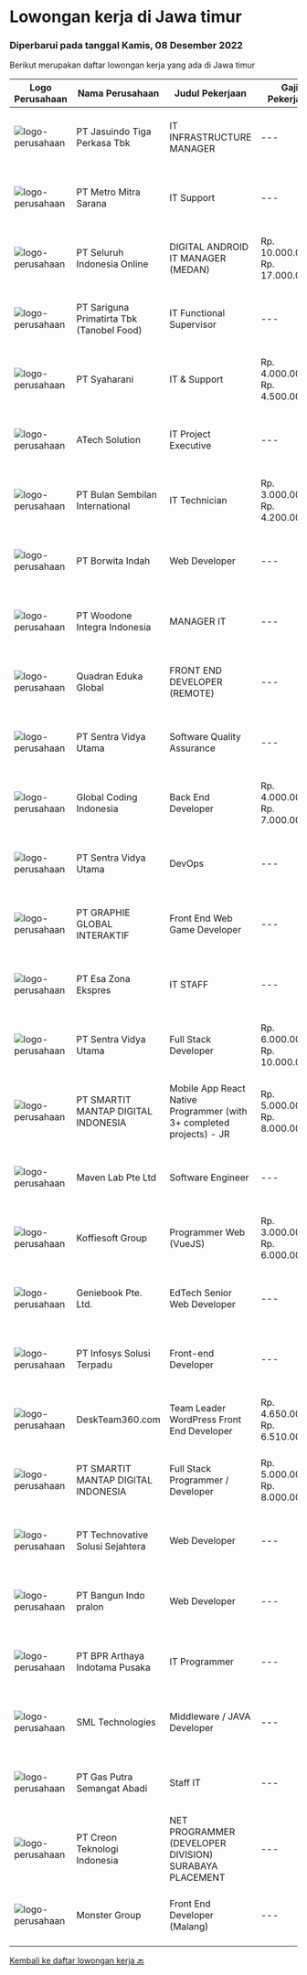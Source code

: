 
  # Lowongan kerja di Jawa timur

  ### Diperbarui pada tanggal Kamis, 08 Desember 2022

  Berikut merupakan daftar lowongan kerja yang ada di Jawa timur

  |Logo Perusahaan | Nama Perusahaan | Judul Pekerjaan | Gaji Pekerjaan | Lokasi | Deskripsi | Tanggal diunggah | Pranala |
  | -------------- | --------------- | --------------- | --------- | --------- | -------------- | ------- | ----------- |
  |![logo-perusahaan](https://image-service-cdn.seek.com.au/f9cd043f1011fee386470591649d3e30b502df59/ee4dce1061f3f616224767ad58cb2fc751b8d2dc)|PT Jasuindo Tiga Perkasa Tbk|IT INFRASTRUCTURE MANAGER|---|Sidoarjo|KUALIFIKASI : Pendidikan S1 Teknik Informatika Pengalaman minimal 5 tahun Memiliki kemampuan berbahasa inggris minimal pasif dan bisa ...|Rabu, 07 Desember 2022|https://www.jobstreet.co.id/id/job/it-infrastructure-manager-4135684?token=0~735d8dbf-7359-4aad-adb8-643f42349c62&sectionRank=1&jobId=jobstreet-id-job-4135684|
|![logo-perusahaan](https://image-service-cdn.seek.com.au/15be377863ae0de8a832e3d0a0f47cb0f9636caa/ee4dce1061f3f616224767ad58cb2fc751b8d2dc)|PT Metro Mitra Sarana|IT Support|---|Mojokerto|KUALIFIKASI : Pendidikan S1 Teknik Informasi / Sistem Informasi Memiliki pengalaman kerja minimal 1-2 tahun sebagai IT Support Berpengalaman di...|Selasa, 06 Desember 2022|https://www.jobstreet.co.id/id/job/it-support-4133305?token=0~735d8dbf-7359-4aad-adb8-643f42349c62&sectionRank=2&jobId=jobstreet-id-job-4133305|
|![logo-perusahaan](https://image-service-cdn.seek.com.au/c768f0670f8f8212da7de609b6af9d0b2e5134cc/ee4dce1061f3f616224767ad58cb2fc751b8d2dc)|PT Seluruh Indonesia Online|DIGITAL ANDROID IT MANAGER (MEDAN)|Rp. 10.000.000-Rp. 17.000.000|Aceh|Memiliki pengalaman leadership sebagai Manager sebelumnya.Extensive Management ANDROID developer neededBack End Engineer1. Memiliki pengalaman dalam...|Rabu, 07 Desember 2022|https://www.jobstreet.co.id/id/job/digital-android-it-manager-medan-4115396?token=0~735d8dbf-7359-4aad-adb8-643f42349c62&sectionRank=3&jobId=jobstreet-id-job-4115396|
|![logo-perusahaan](https://image-service-cdn.seek.com.au/4612f3a5fed5d41ab7f63faf2a09b8428ab4ec50/ee4dce1061f3f616224767ad58cb2fc751b8d2dc)|PT Sariguna Primatirta Tbk (Tanobel Food)|IT Functional Supervisor|---|Surabaya|Kualifikasi: Pendidikan minimal S1 Teknik Informatika atau Akuntansi Pengalaman minimal 5 tahun sebagai IT Operasional atau Fungsional Memahami system...|Rabu, 07 Desember 2022|https://www.jobstreet.co.id/id/job/it-functional-supervisor-4134194?token=0~735d8dbf-7359-4aad-adb8-643f42349c62&sectionRank=4&jobId=jobstreet-id-job-4134194|
|![logo-perusahaan](https://image-service-cdn.seek.com.au/21acc11ba8c9dd5f98c2cddaa3df716a8810d0bb/ee4dce1061f3f616224767ad58cb2fc751b8d2dc)|PT Syaharani|IT & Support|Rp. 4.000.000-Rp. 4.500.000|Surabaya|Keuntungan :BPJS KesehatanBPJS KetenagakerjaanKualifikasi : Lulusan D3/S1 Teknologi Informatika Maksimal usia 45 tahun Memahami hardware Mampu...|Senin, 05 Desember 2022|https://www.jobstreet.co.id/id/job/it-support-4131421?token=0~735d8dbf-7359-4aad-adb8-643f42349c62&sectionRank=5&jobId=jobstreet-id-job-4131421|
|![logo-perusahaan](https://image-service-cdn.seek.com.au/01cd86444ba33e86855e0cce80ed2ebf9dcff3e2/ee4dce1061f3f616224767ad58cb2fc751b8d2dc)|ATech Solution|IT Project Executive|---|Bali|The job duties and responsibility of this role: Work independently and take full responsibility of managing projects of various sizes from ideation to...|Selasa, 06 Desember 2022|https://www.jobstreet.co.id/id/job/it-project-executive-4132765?token=0~735d8dbf-7359-4aad-adb8-643f42349c62&sectionRank=6&jobId=jobstreet-id-job-4132765|
|![logo-perusahaan](https://image-service-cdn.seek.com.au/fb282ecd912d492f8a9a7a3286a1811edcd24b2e/ee4dce1061f3f616224767ad58cb2fc751b8d2dc)|PT Bulan Sembilan International|IT Technician|Rp. 3.000.000-Rp. 4.200.000|Surabaya|Responsibilities: Installing and configuring hardware and software components to ensure usability. Troubleshooting hardware and software issues....|Senin, 05 Desember 2022|https://www.jobstreet.co.id/id/job/it-technician-4132089?token=0~735d8dbf-7359-4aad-adb8-643f42349c62&sectionRank=7&jobId=jobstreet-id-job-4132089|
|![logo-perusahaan](https://image-service-cdn.seek.com.au/6c0e89982a3d3f5d72090061cda219d848c574d9/ee4dce1061f3f616224767ad58cb2fc751b8d2dc)|PT Borwita Indah|Web Developer|---|Jakarta Raya|Job Description :WEB DEVELOPER (Placement : Jakarta &amp; Sidoarjo)The ideal candidate is a creative problem solver who will work in coordination with...|Rabu, 07 Desember 2022|https://www.jobstreet.co.id/id/job/web-developer-4128431?token=0~735d8dbf-7359-4aad-adb8-643f42349c62&sectionRank=8&jobId=jobstreet-id-job-4128431|
|![logo-perusahaan](https://image-service-cdn.seek.com.au/f667e59bbb92a32bb68aca7e49a942d05f0ed5c1/ee4dce1061f3f616224767ad58cb2fc751b8d2dc)|PT Woodone Integra Indonesia|MANAGER IT|---|Sidoarjo|Kualifikasi : S1 Teknologi Informasi/Informatika Komputer/Ilmu Komputer Usia Min.30 Tahun Pengalaman di jabatan/di level yang sama min.5 Tahun...|Senin, 05 Desember 2022|https://www.jobstreet.co.id/id/job/manager-it-4130675?token=0~735d8dbf-7359-4aad-adb8-643f42349c62&sectionRank=9&jobId=jobstreet-id-job-4130675|
|![logo-perusahaan](https://image-service-cdn.seek.com.au/f8aaed6f5dca28409d22b1edf9b3e0204b45856c/ee4dce1061f3f616224767ad58cb2fc751b8d2dc)|Quadran Eduka Global|FRONT END DEVELOPER (REMOTE)|---|Jakarta Raya|Kualifikasi: Pendidikan S1 Teknik Informatika/Sistem Informasi Pengalaman minimal 1 tahun dengan Bahasa Pemrograman PHP, Web Services, HTML,...|Kamis, 08 Desember 2022|https://www.jobstreet.co.id/id/job/front-end-developer-remote-4135974?token=0~735d8dbf-7359-4aad-adb8-643f42349c62&sectionRank=10&jobId=jobstreet-id-job-4135974|
|![logo-perusahaan](https://image-service-cdn.seek.com.au/89a4b4d8e6af0c01c230c2b1f638fbea996731cb/ee4dce1061f3f616224767ad58cb2fc751b8d2dc)|PT Sentra Vidya Utama|Software Quality Assurance|---|Surabaya|Review requirements, specifications, and technical design documents to provide timely and meaningful feedback Create detailed, comprehensive, and...|Rabu, 07 Desember 2022|https://www.jobstreet.co.id/id/job/software-quality-assurance-4122435?token=0~735d8dbf-7359-4aad-adb8-643f42349c62&sectionRank=11&jobId=jobstreet-id-job-4122435|
|![logo-perusahaan](https://image-service-cdn.seek.com.au/7778058792d8b522036e5bea8aee6b52aa4d872a/ee4dce1061f3f616224767ad58cb2fc751b8d2dc)|Global Coding Indonesia|Back End Developer|Rp. 4.000.000-Rp. 7.000.000|Malang|Job Description: Building (from scratch) and maintaining web applications Writing high-quality clean code Troubleshooting and debugging Keeping on top...|Rabu, 07 Desember 2022|https://www.jobstreet.co.id/id/job/back-end-developer-4122958?token=0~735d8dbf-7359-4aad-adb8-643f42349c62&sectionRank=12&jobId=jobstreet-id-job-4122958|
|![logo-perusahaan](https://image-service-cdn.seek.com.au/89a4b4d8e6af0c01c230c2b1f638fbea996731cb/ee4dce1061f3f616224767ad58cb2fc751b8d2dc)|PT Sentra Vidya Utama|DevOps|---|Surabaya|Maintaining system and infrastructure Create code so that the system can run automatically  Requirements: Minim. High School graduates/SMK Minim. 2...|Rabu, 07 Desember 2022|https://www.jobstreet.co.id/id/job/devops-4122445?token=0~735d8dbf-7359-4aad-adb8-643f42349c62&sectionRank=13&jobId=jobstreet-id-job-4122445|
|![logo-perusahaan](https://image-service-cdn.seek.com.au/f9a751ea24d68e4658d0eb7882e2db58a9b95cb0/ee4dce1061f3f616224767ad58cb2fc751b8d2dc)|PT GRAPHIE GLOBAL INTERAKTIF|Front End Web Game Developer|---|Jakarta Raya|Deskripsi Pekerjaan : Usia maksimal 40 tahun Pendidikan terakhir minimal D3 Menyenangi dunia aplikasi komputer dan pembuatan game Mempunyai kemampuan...|Selasa, 06 Desember 2022|https://www.jobstreet.co.id/id/job/front-end-web-game-developer-4113870?token=0~735d8dbf-7359-4aad-adb8-643f42349c62&sectionRank=14&jobId=jobstreet-id-job-4113870|
|![logo-perusahaan](https://image-service-cdn.seek.com.au/e797614f498dc118b7e715b4eef9efb9aba0e3dd/ee4dce1061f3f616224767ad58cb2fc751b8d2dc)|PT Esa Zona Ekspres|IT STAFF|---|Surabaya|KUALIFIKASI :1.      Umur max 45 tahun2.      Pendidikan Minimal S13.      Pengalaman  kerja di bidang IT min 3 tahun4.      Mampu bekerja dengan...|Jumat, 02 Desember 2022|https://www.jobstreet.co.id/id/job/it-staff-4129713?token=0~735d8dbf-7359-4aad-adb8-643f42349c62&sectionRank=15&jobId=jobstreet-id-job-4129713|
|![logo-perusahaan](https://image-service-cdn.seek.com.au/89a4b4d8e6af0c01c230c2b1f638fbea996731cb/ee4dce1061f3f616224767ad58cb2fc751b8d2dc)|PT Sentra Vidya Utama|Full Stack Developer|Rp. 6.000.000-Rp. 10.000.000|Surabaya|Job Description:Develop front-end and back-end systems of a website (creating, adding features, improving, etc.).Requirement Minimum Bachelor Degree...|Rabu, 07 Desember 2022|https://www.jobstreet.co.id/id/job/full-stack-developer-4122441?token=0~735d8dbf-7359-4aad-adb8-643f42349c62&sectionRank=16&jobId=jobstreet-id-job-4122441|
|![logo-perusahaan](https://image-service-cdn.seek.com.au/f1d103927cece7e22e20ad3b1fde7bf73e2da932/ee4dce1061f3f616224767ad58cb2fc751b8d2dc)|PT SMARTIT MANTAP DIGITAL INDONESIA|Mobile App React Native Programmer (with 3+ completed projects) - JR|Rp. 5.000.000-Rp. 8.000.000|Surabaya|Anda mempunyai pengalaman mengerjakan lebih dari 3 mobile projects dan tertarik untuk mengembangkan skill programming Anda di perusahaan IT yang telah...|Rabu, 07 Desember 2022|https://www.jobstreet.co.id/id/job/mobile-app-react-native-programmer-with-3-completed-projects-jr-4122107?token=0~735d8dbf-7359-4aad-adb8-643f42349c62&sectionRank=17&jobId=jobstreet-id-job-4122107|
|![logo-perusahaan](https://image-service-cdn.seek.com.au/090f785425263b69a473a039b906f253cb94b47a/ee4dce1061f3f616224767ad58cb2fc751b8d2dc)|Maven Lab Pte Ltd|Software Engineer|---|Jawa Barat|Maven Lab is currently looking for a motivated, passionate and experienced developer to join our Product team. You are expected to be well-versed on...|Selasa, 06 Desember 2022|https://www.jobstreet.co.id/id/job/software-engineer-4114147?token=0~735d8dbf-7359-4aad-adb8-643f42349c62&sectionRank=18&jobId=jobstreet-id-job-4114147|
|![logo-perusahaan](https://image-service-cdn.seek.com.au/00a9fbeb5ae99de6ca5168f38c8b48f5a2b179a1/ee4dce1061f3f616224767ad58cb2fc751b8d2dc)|Koffiesoft Group|Programmer Web (VueJS)|Rp. 3.000.000-Rp. 6.000.000|Surabaya|Berpengalaman minimal 1 tahun menggunakan PHP, HTML, CSS, JavascriptBerpengalaman menggunakan salah satu framework PHP seperti Laravel, CodeIgniter,...|Selasa, 06 Desember 2022|https://www.jobstreet.co.id/id/job/programmer-web-vuejs-4114805?token=0~735d8dbf-7359-4aad-adb8-643f42349c62&sectionRank=19&jobId=jobstreet-id-job-4114805|
|![logo-perusahaan](https://image-service-cdn.seek.com.au/1c468485c6dd34aff543256dfd5110299b0b5290/ee4dce1061f3f616224767ad58cb2fc751b8d2dc)|Geniebook Pte. Ltd.|EdTech Senior Web Developer|---|Surabaya|Loved by over 220,000 users, Geniebook is Singapore’s largest online learning platform for English, Mathematics and Science (EMS) syllabi, with...|Selasa, 06 Desember 2022|https://www.jobstreet.co.id/id/job/edtech-senior-web-developer-10187214/origin/sg?token=0~735d8dbf-7359-4aad-adb8-643f42349c62&sectionRank=20&jobId=jobstreet-sg-job-10187214|
|![logo-perusahaan](https://image-service-cdn.seek.com.au/82d403a01c9fe504042ec15fa2581f27695b6446/ee4dce1061f3f616224767ad58cb2fc751b8d2dc)|PT Infosys Solusi Terpadu|Front-end Developer|---|Jakarta Raya|Job Description : Using programming languages like Kotlin, Flutter, HTML and JavaScript to create user-friendly web pages and mobile apps. Design...|Rabu, 07 Desember 2022|https://www.jobstreet.co.id/id/job/front-end-developer-4135686?token=0~735d8dbf-7359-4aad-adb8-643f42349c62&sectionRank=21&jobId=jobstreet-id-job-4135686|
|![logo-perusahaan](https://image-service-cdn.seek.com.au/6bcb6ad5e8dbfa3ab70cae57fcf0c19cf2ea004e/ee4dce1061f3f616224767ad58cb2fc751b8d2dc)|DeskTeam360.com|Team Leader WordPress Front End Developer|Rp. 4.650.000-Rp. 6.510.000|Malang|We are looking for a WordPress developer, not WordPress User. Lead a team of 4-5 (developers or designers) Quality control of the service Work From...|Rabu, 07 Desember 2022|https://www.jobstreet.co.id/id/job/team-leader-wordpress-front-end-developer-4123335?token=0~735d8dbf-7359-4aad-adb8-643f42349c62&sectionRank=22&jobId=jobstreet-id-job-4123335|
|![logo-perusahaan](https://image-service-cdn.seek.com.au/e89ce5be679274b1562dba3c2de88d68c5e5f02a/ee4dce1061f3f616224767ad58cb2fc751b8d2dc)|PT SMARTIT MANTAP DIGITAL INDONESIA|Full Stack Programmer / Developer|Rp. 5.000.000-Rp. 8.000.000|Surabaya|Anda mempunyai pengalaman mengerjakan lebih dari 3 web projects dan tertarik untuk mengembangkan skill programming Anda di perusahaan IT yang telah...|Rabu, 07 Desember 2022|https://www.jobstreet.co.id/id/job/full-stack-programmer-developer-4122105?token=0~735d8dbf-7359-4aad-adb8-643f42349c62&sectionRank=23&jobId=jobstreet-id-job-4122105|
|![logo-perusahaan](https://image-service-cdn.seek.com.au/6be4fefc5c598e7747e9127a292efe4dcbb439ff/ee4dce1061f3f616224767ad58cb2fc751b8d2dc)|PT Technovative Solusi Sejahtera|Web Developer|---|Bandung|Responsibilities Build scalable and robust web applications. Perform both manual and automated tests for any feature development. Deliver the assigned...|Selasa, 06 Desember 2022|https://www.jobstreet.co.id/id/job/web-developer-4134078?token=0~735d8dbf-7359-4aad-adb8-643f42349c62&sectionRank=24&jobId=jobstreet-id-job-4134078|
|![logo-perusahaan](https://image-service-cdn.seek.com.au/2c6a753b827e3f8f7fe639b44294afd0be8db840/ee4dce1061f3f616224767ad58cb2fc751b8d2dc)|PT Bangun Indo pralon|Web Developer|---|Surabaya|Tanggung jawab: Mengembangkan website dan aplikasi software mendesain, mengembangkan dan memelihara. Mengarahkan atau melakukan pembaruan situs Web....|Senin, 05 Desember 2022|https://www.jobstreet.co.id/id/job/web-developer-4121743?token=0~735d8dbf-7359-4aad-adb8-643f42349c62&sectionRank=25&jobId=jobstreet-id-job-4121743|
|![logo-perusahaan](https://i.ibb.co/sqvTCh9/112815900-stock-vector-no-image-available-icon-flat-vector.webp)|PT BPR Arthaya Indotama Pusaka|IT Programmer|---|Madiun|Membuat dan mengembangkan aplikasi berbasis Web dan Dekstop Melakukan integrasi application program interface (API) Mengelola content management...|Selasa, 06 Desember 2022|https://www.jobstreet.co.id/id/job/it-programmer-4133192?token=0~735d8dbf-7359-4aad-adb8-643f42349c62&sectionRank=26&jobId=jobstreet-id-job-4133192|
|![logo-perusahaan](https://image-service-cdn.seek.com.au/8818fe19048dc34f065b51702648776c8aaa695b/ee4dce1061f3f616224767ad58cb2fc751b8d2dc)|SML Technologies|Middleware / JAVA Developer|---|Surabaya|Requirements: Diploma/Sarjana Teknik Komputer/Ilmu Komputer/Teknologi Informasi atau setara. Mengerti dan memahami Java: OOP/Design...|Rabu, 07 Desember 2022|https://www.jobstreet.co.id/id/job/middleware-java-developer-4116673?token=0~735d8dbf-7359-4aad-adb8-643f42349c62&sectionRank=27&jobId=jobstreet-id-job-4116673|
|![logo-perusahaan](https://i.ibb.co/sqvTCh9/112815900-stock-vector-no-image-available-icon-flat-vector.webp)|PT Gas Putra Semangat Abadi|Staff IT|---|Surabaya|Kualifikasi Lulusan D3/Sarjana Teknik Informatika lebih diutamakan Usia Maksimal 35 tahun Memiliki Analythical thinking,Teliti dan Cekatan dalam...|Jumat, 02 Desember 2022|https://www.jobstreet.co.id/id/job/staff-it-4128868?token=0~735d8dbf-7359-4aad-adb8-643f42349c62&sectionRank=28&jobId=jobstreet-id-job-4128868|
|![logo-perusahaan](https://image-service-cdn.seek.com.au/78901259d4decf231e925fe499347bc599591a6f/ee4dce1061f3f616224767ad58cb2fc751b8d2dc)|PT Creon Teknologi Indonesia|NET PROGRAMMER (DEVELOPER DIVISION) SURABAYA PLACEMENT|---|Surabaya|Job Responsibilities: Involved in all phases of the software development life cycle – from requirements analysis, development, testing and...|Rabu, 07 Desember 2022|https://www.jobstreet.co.id/id/job/net-programmer-developer-division-surabaya-placement-4122524?token=0~735d8dbf-7359-4aad-adb8-643f42349c62&sectionRank=29&jobId=jobstreet-id-job-4122524|
|![logo-perusahaan](https://image-service-cdn.seek.com.au/fde7c35858fa549271ce89711d09acc66907aecf/ee4dce1061f3f616224767ad58cb2fc751b8d2dc)|Monster Group|Front End Developer (Malang)|---|Malang|Requirements : 2+ years of experience in full stack web application development using React JS is a must (React Nativ is a plus) Candidate must...|Selasa, 06 Desember 2022|https://www.jobstreet.co.id/id/job/front-end-developer-malang-4132927?token=0~735d8dbf-7359-4aad-adb8-643f42349c62&sectionRank=30&jobId=jobstreet-id-job-4132927|


  [Kembali ke daftar lowongan kerja 🔙](../README.md#daftar-lowongan-kerja)
  